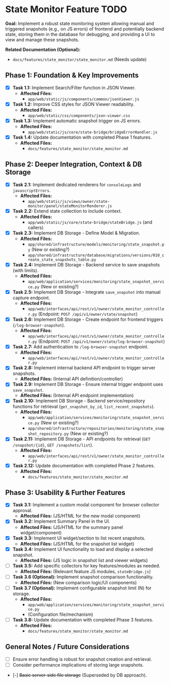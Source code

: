 # State Monitor Feature TODO

**Goal:** Implement a robust state monitoring system allowing manual and triggered snapshots (e.g., on JS errors) of frontend and potentially backend state, storing them in the database for debugging, and providing a UI to view and manage these snapshots.

**Related Documentation (Optional):**
*   `docs/features/state_monitor/state_monitor.md` (Needs update)

## Phase 1: Foundation & Key Improvements

*   [x] **Task 1.1:** Implement Search/Filter function in JSON Viewer.
    *   **Affected Files:**
        *   `app/web/static/js/components/common/jsonViewer.js`
*   [x] **Task 1.2:** Improve CSS styles for JSON Viewer readability.
    *   **Affected Files:**
        *   `app/web/static/css/components/json-viewer.css`
*   [x] **Task 1.3:** Implement automatic snapshot trigger on JS errors.
    *   **Affected Files:**
        *   `app/web/static/js/core/state-bridge/bridgeErrorHandler.js`
*   [x] **Task 1.4:** Update documentation with completed Phase 1 features.
    *   **Affected Files:**
        *   `docs/features/state_monitor/state_monitor.md`

## Phase 2: Deeper Integration, Context & DB Storage

*   [x] **Task 2.1:** Implement dedicated renderers for `consoleLogs` and `javascriptErrors`.
    *   **Affected Files:**
        *   `app/web/static/js/views/owner/state-monitor/panel/stateMonitorRenderer.js`
*   [x] **Task 2.2:** Extend state collection to include context.
    *   **Affected Files:**
        *   `app/web/static/js/core/state-bridge/stateBridge.js` (and callers)
*   [x] **Task 2.3:** Implement DB Storage - Define Model & Migration.
    *   **Affected Files:**
        *   `app/shared/infrastructure/models/monitoring/state_snapshot.py` (New or existing?)
        *   `app/shared/infrastructure/database/migrations/versions/010_create_state_snapshots_table.py`
*   [x] **Task 2.4:** Implement DB Storage - Backend service to save snapshots (with limits).
    *   **Affected Files:**
        *   `app/web/application/services/monitoring/state_snapshot_service.py` (New or existing?)
*   [x] **Task 2.5:** Implement DB Storage - Integrate `save_snapshot` into manual capture endpoint.
    *   **Affected Files:**
        *   `app/web/interfaces/api/rest/v1/owner/state_monitor_controller.py` (Endpoint: `POST /api/v1/owner/state/snapshot`)
*   [x] **Task 2.6:** Implement DB Storage - Create endpoint for frontend triggers (`/log-browser-snapshot`).
    *   **Affected Files:**
        *   `app/web/interfaces/api/rest/v1/owner/state_monitor_controller.py` (Endpoint: `POST /api/v1/owner/state/log-browser-snapshot`)
*   [x] **Task 2.7:** Add authentication to `/log-browser-snapshot` endpoint.
    *   **Affected Files:**
        *   `app/web/interfaces/api/rest/v1/owner/state_monitor_controller.py`
*   [x] **Task 2.8:** Implement internal backend API endpoint to trigger server snapshots.
    *   **Affected Files:** (Internal API definition/controller)
*   [x] **Task 2.9:** Implement DB Storage - Ensure internal trigger endpoint uses `save_snapshot`.
    *   **Affected Files:** (Internal API endpoint implementation)
*   [x] **Task 2.10:** Implement DB Storage - Backend service/repository functions for retrieval (`get_snapshot_by_id`, `list_recent_snapshots`).
    *   **Affected Files:**
        *   `app/web/application/services/monitoring/state_snapshot_service.py` (New or existing?)
        *   `app/shared/infrastructure/repositories/monitoring/state_snapshot_repository.py` (New or existing?)
*   [x] **Task 2.11:** Implement DB Storage - API endpoints for retrieval (`GET /snapshot/{id}`, `GET /snapshots/list`).
    *   **Affected Files:**
        *   `app/web/interfaces/api/rest/v1/owner/state_monitor_controller.py`
*   [x] **Task 2.12:** Update documentation with completed Phase 2 features.
    *   **Affected Files:**
        *   `docs/features/state_monitor/state_monitor.md`

## Phase 3: Usability & Further Features

*   [x] **Task 3.1:** Implement a custom modal component for browser collector approval.
    *   **Affected Files:** (JS/HTML for the new modal component)
*   [x] **Task 3.2:** Implement Summary Panel in the UI.
    *   **Affected Files:** (JS/HTML for the summary panel widget/component)
*   [x] **Task 3.3:** Implement UI widget/section to list recent snapshots.
    *   **Affected Files:** (JS/HTML for the snapshot list widget)
*   [x] **Task 3.4:** Implement UI functionality to load and display a selected snapshot.
    *   **Affected Files:** (JS logic in snapshot list and viewer widgets)
*   [ ] **Task 3.5:** Add specific collectors for key features/modules as needed.
    *   **Affected Files:** (Relevant feature JS modules, `stateBridge.js`)
*   [ ] **Task 3.6 (Optional):** Implement snapshot comparison functionality.
    *   **Affected Files:** (New comparison logic/UI components)
*   [ ] **Task 3.7 (Optional):** Implement configurable snapshot limit (N) for storage.
    *   **Affected Files:**
        *   `app/web/application/services/monitoring/state_snapshot_service.py`
        *   (Configuration file/mechanism)
*   [ ] **Task 3.8:** Update documentation with completed Phase 3 features.
    *   **Affected Files:**
        *   `docs/features/state_monitor/state_monitor.md`

## General Notes / Future Considerations

*   [ ] Ensure error handling is robust for snapshot creation and retrieval.
*   [ ] Consider performance implications of storing large snapshots.
*   [-] ~~Basic server-side file storage~~ (Superseded by DB approach).


